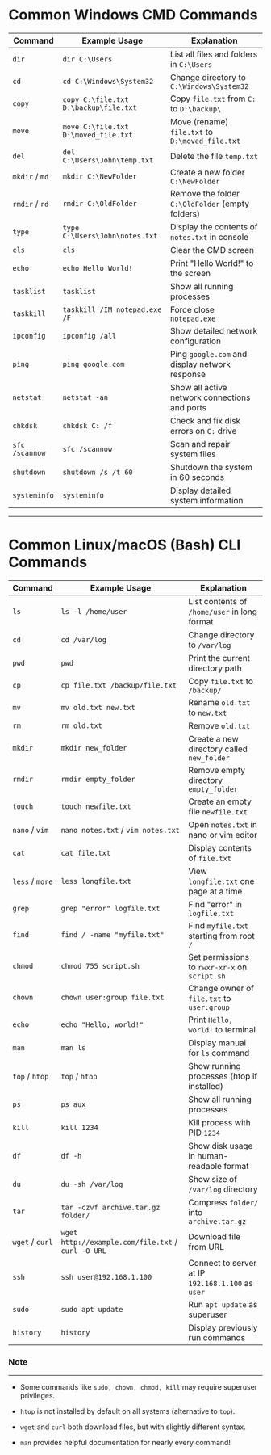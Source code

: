 # Common Windows CMD Commands

| **Command**    | **Example Usage**                     | **Explanation**                                  |
| -------------- | ------------------------------------- | ------------------------------------------------ |
| `dir`          | `dir C:\Users`                        | List all files and folders in `C:\Users`         |
| `cd`           | `cd C:\Windows\System32`              | Change directory to `C:\Windows\System32`        |
| `copy`         | `copy C:\file.txt D:\backup\file.txt` | Copy `file.txt` from `C:` to `D:\backup\`        |
| `move`         | `move C:\file.txt D:\moved_file.txt`  | Move (rename) `file.txt` to `D:\moved_file.txt`  |
| `del`          | `del C:\Users\John\temp.txt`          | Delete the file `temp.txt`                       |
| `mkdir` / `md` | `mkdir C:\NewFolder`                  | Create a new folder `C:\NewFolder`               |
| `rmdir` / `rd` | `rmdir C:\OldFolder`                  | Remove the folder `C:\OldFolder` (empty folders) |
| `type`         | `type C:\Users\John\notes.txt`        | Display the contents of `notes.txt` in console   |
| `cls`          | `cls`                                 | Clear the CMD screen                             |
| `echo`         | `echo Hello World!`                   | Print "Hello World!" to the screen               |
| `tasklist`     | `tasklist`                            | Show all running processes                       |
| `taskkill`     | `taskkill /IM notepad.exe /F`         | Force close `notepad.exe`                        |
| `ipconfig`     | `ipconfig /all`                       | Show detailed network configuration              |
| `ping`         | `ping google.com`                     | Ping `google.com` and display network response   |
| `netstat`      | `netstat -an`                         | Show all active network connections and ports    |
| `chkdsk`       | `chkdsk C: /f`                        | Check and fix disk errors on `C:` drive          |
| `sfc /scannow` | `sfc /scannow`                        | Scan and repair system files                     |
| `shutdown`     | `shutdown /s /t 60`                   | Shutdown the system in 60 seconds                |
| `systeminfo`   | `systeminfo`                          | Display detailed system information              |

---

# Common Linux/macOS (Bash) CLI Commands

| **Command**     | **Example Usage**                                  | **Explanation**                                   |
| --------------- | -------------------------------------------------- | ------------------------------------------------- |
| `ls`            | `ls -l /home/user`                                 | List contents of `/home/user` in long format      |
| `cd`            | `cd /var/log`                                      | Change directory to `/var/log`                    |
| `pwd`           | `pwd`                                              | Print the current directory path                  |
| `cp`            | `cp file.txt /backup/file.txt`                     | Copy `file.txt` to `/backup/`                     |
| `mv`            | `mv old.txt new.txt`                               | Rename `old.txt` to `new.txt`                     |
| `rm`            | `rm old.txt`                                       | Remove `old.txt`                                  |
| `mkdir`         | `mkdir new_folder`                                 | Create a new directory called `new_folder`        |
| `rmdir`         | `rmdir empty_folder`                               | Remove empty directory `empty_folder`             |
| `touch`         | `touch newfile.txt`                                | Create an empty file `newfile.txt`                |
| `nano` / `vim`  | `nano notes.txt` / `vim notes.txt`                 | Open `notes.txt` in nano or vim editor            |
| `cat`           | `cat file.txt`                                     | Display contents of `file.txt`                    |
| `less` / `more` | `less longfile.txt`                                | View `longfile.txt` one page at a time            |
| `grep`          | `grep "error" logfile.txt`                         | Find "error" in `logfile.txt`                     |
| `find`          | `find / -name "myfile.txt"`                        | Find `myfile.txt` starting from root `/`          |
| `chmod`         | `chmod 755 script.sh`                              | Set permissions to `rwxr-xr-x` on `script.sh`     |
| `chown`         | `chown user:group file.txt`                        | Change owner of `file.txt` to `user:group`        |
| `echo`          | `echo "Hello, world!"`                             | Print `Hello, world!` to terminal                 |
| `man`           | `man ls`                                           | Display manual for `ls` command                   |
| `top` / `htop`  | `top` / `htop`                                     | Show running processes (htop if installed)        |
| `ps`            | `ps aux`                                           | Show all running processes                        |
| `kill`          | `kill 1234`                                        | Kill process with PID `1234`                      |
| `df`            | `df -h`                                            | Show disk usage in human-readable format          |
| `du`            | `du -sh /var/log`                                  | Show size of `/var/log` directory                 |
| `tar`           | `tar -czvf archive.tar.gz folder/`                 | Compress `folder/` into `archive.tar.gz`          |
| `wget` / `curl` | `wget http://example.com/file.txt` / `curl -O URL` | Download file from URL                            |
| `ssh`           | `ssh user@192.168.1.100`                           | Connect to server at IP `192.168.1.100` as `user` |
| `sudo`          | `sudo apt update`                                  | Run `apt update` as superuser                     |
| `history`       | `history`                                          | Display previously run commands                   |

### Note

---

- Some commands like `sudo, chown, chmod, kill` may require superuser privileges.

- `htop` is not installed by default on all systems (alternative to `top`).

- `wget` and `curl` both download files, but with slightly different syntax.

- `man` provides helpful documentation for nearly every command!
